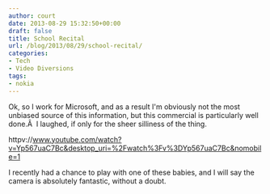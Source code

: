 ```yaml
---
author: court
date: 2013-08-29 15:32:50+00:00
draft: false
title: School Recital
url: /blog/2013/08/29/school-recital/
categories:
- Tech
- Video Diversions
tags:
- nokia
---
```


Ok, so I work for Microsoft, and as a result I'm obviously not the most unbiased source of this information, but this commercial is particularly well done.Â  I laughed, if only for the sheer silliness of the thing.

httpv://www.youtube.com/watch?v=Yp567uaC7Bc&desktop_uri=%2Fwatch%3Fv%3DYp567uaC7Bc&nomobile=1

I recently had a chance to play with one of these babies, and I will say the camera is absolutely fantastic, without a doubt.
